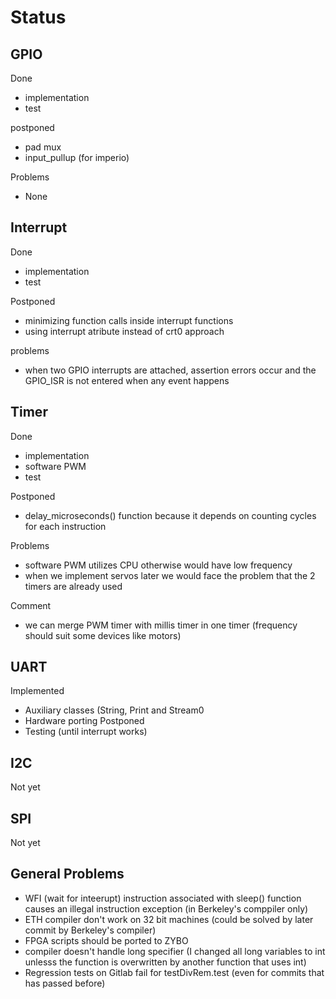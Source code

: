 # Status

## GPIO
Done
- implementation 
- test

postponed
- pad mux
- input_pullup (for imperio)

Problems
- None

## Interrupt
Done
- implementation
- test

Postponed
- minimizing function calls inside interrupt functions
- using interrupt atribute instead of crt0 approach

problems
- when two GPIO interrupts are attached, assertion errors occur and the GPIO_ISR is not entered when any event happens

## Timer
Done
- implementation
- software PWM
- test

Postponed
- delay_microseconds() function because it depends on counting cycles for each instruction


Problems
- software PWM utilizes CPU otherwise would have low frequency 
- when we implement servos later we would face the problem that the 2 timers are already used

Comment
- we can merge PWM timer with millis timer in one timer (frequency should suit some devices like motors)

## UART

Implemented
- Auxiliary classes (String, Print and Stream0
- Hardware porting
Postponed
- Testing (until interrupt works)

## I2C
Not yet

## SPI
Not yet

## General Problems
- WFI (wait for inteerupt) instruction associated with sleep() function causes an illegal instruction exception (in Berkeley's comppiler only)
- ETH compiler don't work on 32 bit machines (could be solved by later commit by Berkeley's compiler)
- FPGA scripts should be ported to ZYBO
- compiler doesn't handle long specifier (I changed all long variables to int unlesss the function is overwritten by another function that uses int)
- Regression tests on Gitlab fail for  testDivRem.test (even for commits that has passed before)

